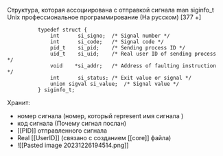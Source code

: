 Структура, которая ассоциирована с отправкой сигнала
man siginfo_t
Unix профессиональное программирование (На русском) [377 +]

              typedef struct {
                  int      si_signo;  /* Signal number */
                  int      si_code;   /* Signal code */
                  pid_t    si_pid;    /* Sending process ID */
                  uid_t    si_uid;    /* Real user ID of sending process */
                  void    *si_addr;   /* Address of faulting instruction */
                  int      si_status; /* Exit value or signal */
                  union sigval si_value;  /* Signal value */
              } siginfo_t;

Хранит:
  * номер сигнала (номер, который represent имя сигнала )
  * код сигнала (Почему сигнал послан)
  * [[PID]] отправленного сигнала
  * Real [[UserID]] (связано с созданием [[core]] файла)
  * ![[Pasted image 20231226194514.png]]